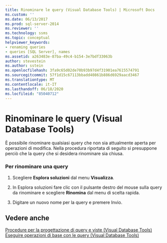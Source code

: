 ```yaml
---
title: Rinominare le query (Visual Database Tools) | Microsoft Docs
ms.custom: ''
ms.date: 06/13/2017
ms.prod: sql-server-2014
ms.reviewer: ''
ms.technology: ssms
ms.topic: conceptual
helpviewer_keywords:
- renaming queries
- queries [SQL Server], names
ms.assetid: a263483e-87ba-49c4-b154-3e7bdf33063b
author: stevestein
ms.author: sstein
ms.openlocfilehash: 3fa9c65d02de70b93b97d4f31901ea7615574791
ms.sourcegitcommit: 57f1d15c67113bbadd40861b886d6929aacd3467
ms.translationtype: MT
ms.contentlocale: it-IT
ms.lasthandoff: 06/18/2020
ms.locfileid: "85040712"
---
```

# <a name="rename-queries-visual-database-tools"></a>Rinominare le query (Visual Database Tools)
  È possibile rinominare qualsiasi query che non sia attualmente aperta per operazioni di modifica. Nella procedura riportata di seguito si presuppone perciò che la query che si desidera rinominare sia chiusa.  
  
### <a name="to-rename-a-query"></a>Per rinominare una query  
  
1.  Scegliere **Esplora soluzioni** dal menu **Visualizza**.  
  
2.  In Esplora soluzioni fare clic con il pulsante destro del mouse sulla query da rinominare e scegliere **Rinomina** dal menu di scelta rapida.  
  
3.  Digitare un nuovo nome per la query e premere Invio.  
  
## <a name="see-also"></a>Vedere anche  
 [Procedure per la progettazione di query e viste &#40;Visual Database Tools&#41;](visual-database-tools.md)   
 [Eseguire operazioni di base con le query &#40;Visual Database Tools&#41;](perform-basic-operations-with-queries-visual-database-tools.md)  
  
  
